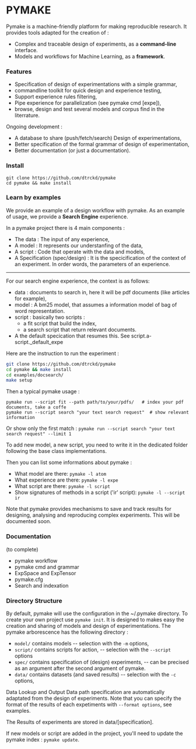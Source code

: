 # PYMAKE

Pymake is a machine-friendly platform for making reproducible research. It provides tools adapted for the creation of :
* Complex and traceable design of experiments, as a **command-line** interface.
* Models and workflows for Machine Learning, as a **framework**.

### Features
* Specification of design of experimentations with a simple grammar,
* commandline toolkit for quick design and experience testing,
* Support experience rules filtering,
* Pipe experience for parallelization (see pymake cmd [expe]),
* browse, design and test several models and corpus find in the literrature.

Ongoing development :

* A database to share (push/fetch/search) Design of experimentations,
* Better specification of the formal grammar of design of experimentation,
* Better documentation (or just a documentation).


### Install

```
git clone https://github.com/dtrckd/pymake
cd pymake && make install
```

### Learn by examples

We provide an example of a design workflow with pymake.
As an example of usage, we provide a **Search Engine** experience.

In a pymake project there is 4 main components :

* The data : The input of any experience,
* A model : It represents our understanfing of the data,
* A script : Code that operate with the data and models,
* A Specification (spec/design) : It is the specicification of the context of an experiment. In order words, the parameters of an experience.
----

For our search engine experience, the context is as follows:
* data : documents to search in, here it will be pdf documents (like articles for example),
* model : A bm25 model, that assumes a information model of bag of word representation.
* script : basically two scripts :
    + a fit script that build  the index,
    + a search script that return relevant documents.
* A the default specication that resumes this. See script.a-script.\_default_expe

Here are the instruction to run the experiment :


```bash
git clone https://github.com/dtrckd/pymake
cd pymake && make install
cd examples/docsearch/
make setup
```

Then a typical pymake usage :

```
pymake run --script fit --path path/to/your/pdfs/   # index your pdf documents, take a coffe
pymake run --script search "your text search request"  # show relevant information
```
Or show only the first match :  `pymake run --script search "your text search request" --limit 1`

To add new model, a new script, you need to write it in the dedicated folder following the base class implementations.

Then you can list some informations about pymake :

* What model are there: `pymake -l atom`
* What experience are there: `pymake -l expe`
* What script are there: `pymake -l script`
* Show signatures of methods in a script ('ir' script): `pymake -l --script ir`


Note that pymake provides  mechanisms to save and track results for designing, analysing and reproducing complex experiments.
This will be documented soon.


### Documentation

(to complete)

* pymake workflow
* pymake cmd and grammar
* ExpSpace and ExpTensor
* pymake.cfg
* Search and indexation


### Directory Structure

By default, pymake will use the configuration in the ~/.pymake directory. To create your own project use `pymake init`.
It is designed to makes easy the creation and sharing of models and design of experimentations.
The pymake arborescence has the following directory :

* `model/` contains models -- selection with the `-m` options,
* `script/` contains scripts for action, -- selection with the `--script` options
* `spec/` contains specification of (design) experiments, -- can be precised as an argument after the second argument of pymake.
* `data/` contains datasets (and saved results) -- selection with the `-c` options,


Data Lookup and Output Data path specification are automatically adaptated from the design of experiments. Note that you can specify the format of the results of each expetiments with `--format options`, see examples.

The Results of experiments are stored in data/[specification].

If new models or script are added in the project, you'll need to update the pymake index : ```pymake update```.
